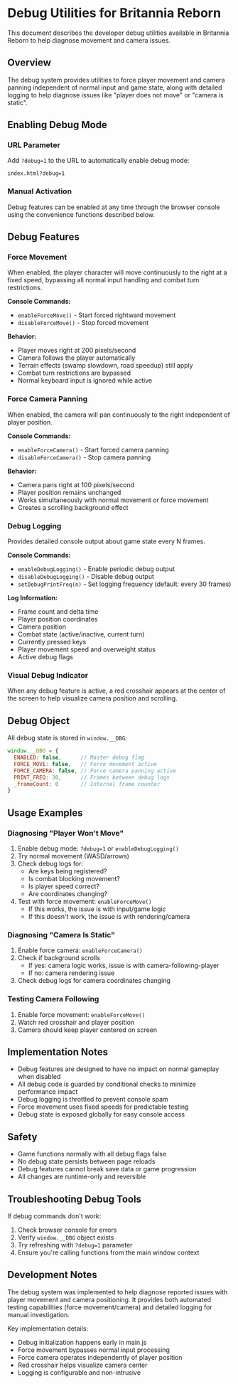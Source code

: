 # Debug Utilities for Britannia Reborn

This document describes the developer debug utilities available in Britannia Reborn to help diagnose movement and camera issues.

## Overview

The debug system provides utilities to force player movement and camera panning independent of normal input and game state, along with detailed logging to help diagnose issues like "player does not move" or "camera is static".

## Enabling Debug Mode

### URL Parameter
Add `?debug=1` to the URL to automatically enable debug mode:
```
index.html?debug=1
```

### Manual Activation
Debug features can be enabled at any time through the browser console using the convenience functions described below.

## Debug Features

### Force Movement
When enabled, the player character will move continuously to the right at a fixed speed, bypassing all normal input handling and combat turn restrictions.

**Console Commands:**
- `enableForceMove()` - Start forced rightward movement
- `disableForceMove()` - Stop forced movement

**Behavior:**
- Player moves right at 200 pixels/second
- Camera follows the player automatically
- Terrain effects (swamp slowdown, road speedup) still apply
- Combat turn restrictions are bypassed
- Normal keyboard input is ignored while active

### Force Camera Panning
When enabled, the camera will pan continuously to the right independent of player position.

**Console Commands:**
- `enableForceCamera()` - Start forced camera panning
- `disableForceCamera()` - Stop camera panning

**Behavior:**
- Camera pans right at 100 pixels/second
- Player position remains unchanged
- Works simultaneously with normal movement or force movement
- Creates a scrolling background effect

### Debug Logging
Provides detailed console output about game state every N frames.

**Console Commands:**
- `enableDebugLogging()` - Enable periodic debug output
- `disableDebugLogging()` - Disable debug output
- `setDebugPrintFreq(n)` - Set logging frequency (default: every 30 frames)

**Log Information:**
- Frame count and delta time
- Player position coordinates
- Camera position
- Combat state (active/inactive, current turn)
- Currently pressed keys
- Player movement speed and overweight status
- Active debug flags

### Visual Debug Indicator
When any debug feature is active, a red crosshair appears at the center of the screen to help visualize camera position and scrolling.

## Debug Object

All debug state is stored in `window.__DBG`:

```javascript
window.__DBG = {
  ENABLED: false,      // Master debug flag
  FORCE_MOVE: false,   // Force movement active
  FORCE_CAMERA: false, // Force camera panning active
  PRINT_FREQ: 30,      // Frames between debug logs
  _frameCount: 0       // Internal frame counter
}
```

## Usage Examples

### Diagnosing "Player Won't Move"
1. Enable debug mode: `?debug=1` or `enableDebugLogging()`
2. Try normal movement (WASD/arrows)
3. Check debug logs for:
   - Are keys being registered?
   - Is combat blocking movement?
   - Is player speed correct?
   - Are coordinates changing?
4. Test with force movement: `enableForceMove()`
   - If this works, the issue is with input/game logic
   - If this doesn't work, the issue is with rendering/camera

### Diagnosing "Camera Is Static"
1. Enable force camera: `enableForceCamera()`
2. Check if background scrolls
   - If yes: camera logic works, issue is with camera-following-player
   - If no: camera rendering issue
3. Check debug logs for camera coordinates changing

### Testing Camera Following
1. Enable force movement: `enableForceMove()`
2. Watch red crosshair and player position
3. Camera should keep player centered on screen

## Implementation Notes

- Debug features are designed to have no impact on normal gameplay when disabled
- All debug code is guarded by conditional checks to minimize performance impact
- Debug logging is throttled to prevent console spam
- Force movement uses fixed speeds for predictable testing
- Debug state is exposed globally for easy console access

## Safety

- Game functions normally with all debug flags false
- No debug state persists between page reloads
- Debug features cannot break save data or game progression
- All changes are runtime-only and reversible

## Troubleshooting Debug Tools

If debug commands don't work:
1. Check browser console for errors
2. Verify `window.__DBG` object exists
3. Try refreshing with `?debug=1` parameter
4. Ensure you're calling functions from the main window context

## Development Notes

The debug system was implemented to help diagnose reported issues with player movement and camera positioning. It provides both automated testing capabilities (force movement/camera) and detailed logging for manual investigation.

Key implementation details:
- Debug initialization happens early in main.js
- Force movement bypasses normal input processing
- Force camera operates independently of player position
- Red crosshair helps visualize camera center
- Logging is configurable and non-intrusive